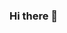 ### Hi there 👋

<!--
**Nagi-jp/Nagi-jp** is a ✨ _special_ ✨ repository because its `README.md` (this file) appears on your GitHub profile.

![](http://github-profile-summary-cards.vercel.app/api/cards/profile-details?username=Nagi-jp&theme=default)

![](http://github-profile-summary-cards.vercel.app/api/cards/repos-per-language?username=Nagi-jp&theme=default)

![](http://github-profile-summary-cards.vercel.app/api/cards/most-commit-language?username=Nagi-jp&theme=default)

![](http://github-profile-summary-cards.vercel.app/api/cards/stats?username=Nagi-jp&theme=default)

![](http://github-profile-summary-cards.vercel.app/api/cards/productive-time?username=Nagi-jp&theme=default&utcOffset=8)

